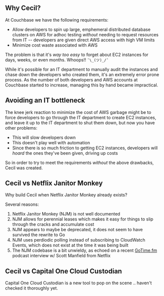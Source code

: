 
## Why Cecil?

At Couchbase we have the following requirements:

* Allow developers to spin up large, emphemeral distributed database clusters on AWS for adhoc testing *without* needing to request resources from IT -- developers are given direct AWS access with high VM limits
* Minimize cost waste associated with AWS

The problem is that it's *way too easy* to forget about EC2 instances for days, weeks, or even months.  Whoops!!  `¯\_(ツ)_/¯`

While it's possible for an IT department to manually audit the instances and chase down the developers who created them, it's an extremely error prone process.  As the number of both developers and AWS accounts at Couchbase started to increase, managing this by hand became impractical.

## Avoiding an IT bottleneck

The knee jerk reaction to minimize the cost of AWS garbage might be to force developers to go through the IT department to create EC2 instances, and leave it up to the IT department to shut them down, but now you have other problems:

* This will slow developers down
* This doesn't play well with automation
* Since there is so much friction to getting EC2 instances, developers will *hoard* the ones they've been given, driving up costs

So in order to try to meet the requirements *without* the above drawbacks, Cecil was created.

## Cecil vs Netflix Janitor Monkey

Why build Cecil when Netflix Janitor Monkey already exists?

Several reasons:

1. Netflix Janitor Monkey (NJM) is not well documented
1. NJM allows for perennial leases which makes it easy for things to slip through the cracks and accumulate cost
1. NJM appears to maybe be deprecated, it does not seem to have survived the rewrite to Go
1. NJM uses perdiodic polling instead of subscribing to CloudWatch Events, which does not exist at the time it was being built
1. The NJM codebase is a bit unwieldy, as echoed on a recent [GoTime.fm](https://changelog.com/gotime/9) podcast interview w/ Scott Manfield from Netflix

## Cecil vs Capital One Cloud Custodian

Capital One Cloud Custodian is a new tool to pop on the scene .. haven't checked it thoroughly yet.





